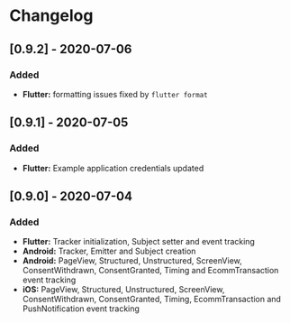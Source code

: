 # Changelog

## [0.9.2] - 2020-07-06
### Added
- **Flutter:** formatting issues fixed by `flutter format`

## [0.9.1] - 2020-07-05
### Added
- **Flutter:** Example application credentials updated

## [0.9.0] - 2020-07-04
### Added
- **Flutter:** Tracker initialization, Subject setter and event tracking
- **Android:** Tracker, Emitter and Subject creation
- **Android:** PageView, Structured, Unstructured, ScreenView, ConsentWithdrawn, ConsentGranted, Timing and EcommTransaction event tracking
- **iOS:** PageView, Structured, Unstructured, ScreenView, ConsentWithdrawn, ConsentGranted, Timing, EcommTransaction and PushNotification event tracking